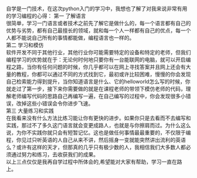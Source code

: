 自学是一门技术，在这次python入门的学习中，我想也了解了对我来说非常有用的学习编程的心得：
第一 了解语言      
很简单，学习一门语言或者技术之前先了解它是做什么的，每一个语言都有自己的优势与劣势，都有自己最擅长的领域，就和每一个人一样都有自己的优点，每一个人都不能说自己所有的事情都能做，编程语言也一样的。    
第二 学习和模仿      
软件开发不同于其他行业，其他行业你可能需要特定的设备和特定的老师，但我们编程学习的优势就在于：无论何时何地只要你有一台能联网的电脑，就可以开启编程之路，当你有任何问题的时候，你几乎都可以在网上寻找答案并且网上还会有大量的教程，你都可以通过不同的方式找到它，最初或许比较困难，慢慢的你会发现自己检索能力得到提升，当你知道语言是什么、它的helloworld怎么写的时候，你就走过了第一步，接下来你需要做的就是在课程老师的带领下模仿老师的代码，理解老师编写代码的思路自己再编写一遍，在自己编写的过程中，你会发现很多小错误，改掉这些小错误会令你进步飞速。    
第三  大量练习和实践       
在我看来没有什么方法比练习能让你有更快的进步。如果你只是去看而不去编写和实践，那过不了多久这门语言就会变更成路人，也就是与你擦肩而过。为什么这么说，为你不实践你就只会有短暂记忆。这也是做任何事情最最重要的，不仅限于编程，你见过只听英语的人自己从来不讲，然后摇身一变就能突然讲出流利的英语么？或许有这样的天才，但那真的几乎只有极少数的人，我相信我们大多数人都必须通过努力和练习，去收获我们的成果。    
以上三点仅仅是我再自学过程中所体会的,希望能对大家有帮助，学习一直在路上。